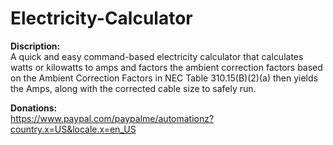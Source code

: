 # Electricity-Calculator

<b>Discription:</b>  
A quick and easy command-based electricity calculator that calculates watts or kilowatts to amps and factors the ambient correction factors based on the Ambient Correction Factors in NEC Table 310.15(B)(2)(a) then yields the Amps, along with the corrected cable size to safely run.  
  
<b>Donations:</b>  
https://www.paypal.com/paypalme/automationz?country.x=US&locale.x=en_US
